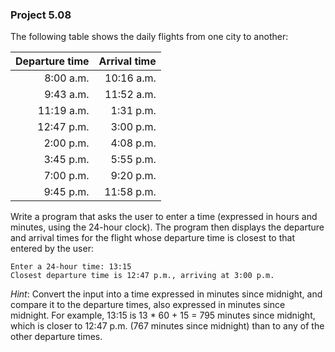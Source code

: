 ### Project 5.08
The following table shows the daily flights from one city to another:

| Departure time | Arrival time |
| ---: | ---: |
| 8:00 a.m. | 10:16 a.m. |
| 9:43 a.m. | 11:52 a.m. |
| 11:19 a.m. | 1:31 p.m. |
| 12:47 p.m. | 3:00 p.m. |
| 2:00 p.m. | 4:08 p.m. |
| 3:45 p.m. | 5:55 p.m. |
| 7:00 p.m. | 9:20 p.m. |
| 9:45 p.m. | 11:58 p.m. |

Write a program that asks the user to enter a time (expressed in hours and
minutes, using the 24-hour clock). The program then displays the departure and
arrival times for the flight whose departure time is closest to that entered by
the user:

```
Enter a 24-hour time: 13:15
Closest departure time is 12:47 p.m., arriving at 3:00 p.m.
```

*Hint*: Convert the input into a time expressed in minutes since midnight, and
compare it to the departure times, also expressed in minutes since midnight. For
example, 13:15 is 13 * 60 + 15 = 795 minutes since midnight, which is closer to
12:47 p.m. (767 minutes since midnight) than to any of the other departure
times.